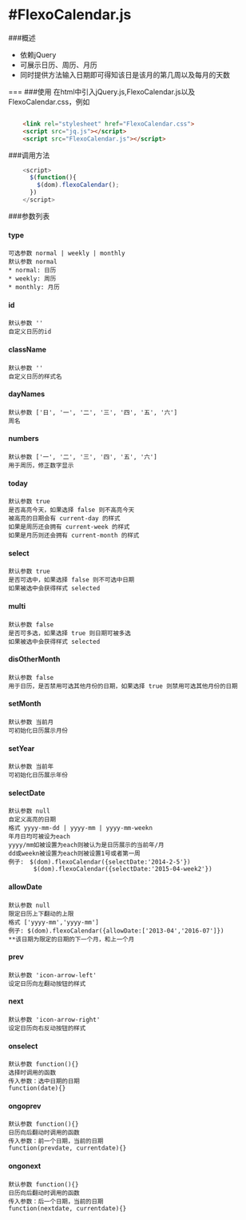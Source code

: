 #FlexoCalendar.js
===

###概述
- 依赖jQuery
- 可展示日历、周历、月历
- 同时提供方法输入日期即可得知该日是该月的第几周以及每月的天数

===
###使用
在html中引入jQuery.js,FlexoCalendar.js以及FlexoCalendar.css，例如

```html

    <link rel="stylesheet" href="FlexoCalendar.css">
    <script src="jq.js"></script>
    <script src="FlexoCalendar.js"></script>

```

###调用方法

```JavaScript
    <script>
      $(function(){
        $(dom).flexoCalendar();
      })
    </script>
```

###参数列表

#### type  
    可选参数 normal | weekly | monthly 
    默认参数 normal
    * normal: 日历
    * weekly: 周历
    * monthly: 月历
    
#### id
    默认参数 ''
    自定义日历的id
    
#### className
    默认参数 ''
    自定义日历的样式名

#### dayNames
    默认参数 ['日', '一', '二', '三', '四', '五', '六']
    周名
    
#### numbers
    默认参数 ['一', '二', '三', '四', '五', '六']
    用于周历，修正数字显示

#### today
    默认参数 true
    是否高亮今天，如果选择 false 则不高亮今天
    被高亮的日期会有 current-day 的样式
    如果是周历还会拥有 current-week 的样式
    如果是月历则还会拥有 current-month 的样式
    
#### select
    默认参数 true 
    是否可选中，如果选择 false 则不可选中日期
    如果被选中会获得样式 selected
    
#### multi
    默认参数 false
    是否可多选，如果选择 true 则日期可被多选
    如果被选中会获得样式 selected
    
#### disOtherMonth
    默认参数 false
    用于日历，是否禁用可选其他月份的日期，如果选择 true 则禁用可选其他月份的日期
    
#### setMonth
    默认参数 当前月
    可初始化日历展示月份
    
#### setYear
    默认参数 当前年
    可初始化日历展示年份
    
#### selectDate
    默认参数 null 
    自定义高亮的日期
    格式 yyyy-mm-dd | yyyy-mm | yyyy-mm-weekn
    年月日均可被设为each
    yyyy/mm如被设置为each则被认为是日历展示的当前年/月
    dd或weekn被设置为each则被设置1号或者第一周
    例子:　$(dom).flexoCalendar({selectDate:'2014-2-5'})
           $(dom).flexoCalendar({selectDate:'2015-04-week2'})
           
#### allowDate
    默认参数 null
    限定日历上下翻动的上限
    格式 ['yyyy-mm','yyyy-mm']
    例子: $(dom).flexoCalendar({allowDate:['2013-04','2016-07']})
    **该日期为限定的日期的下一个月，和上一个月

#### prev
    默认参数 'icon-arrow-left'
    设定日历向左翻动按钮的样式
    
#### next
    默认参数 'icon-arrow-right'
    设定日历向右反动按钮的样式
    
#### onselect
    默认参数 function(){}
    选择时调用的函数
    传入参数：选中日期的日期
    function(date){}

#### ongoprev
    默认参数 function(){}
    日历向后翻动时调用的函数
    传入参数：前一个日期，当前的日期
    function(prevdate, currentdate){}

#### ongonext
    默认参数 function(){}
    日历向后翻动时调用的函数
    传入参数：后一个日期，当前的日期
    function(nextdate, currentdate){}
